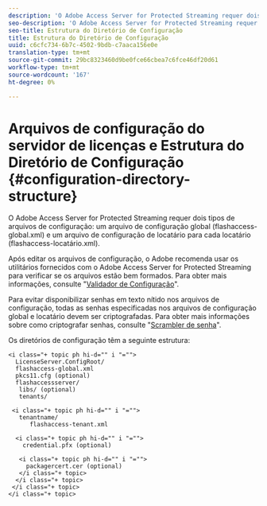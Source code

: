```yaml
---
description: 'O Adobe Access Server for Protected Streaming requer dois tipos de arquivos de configuração: um arquivo de configuração global (flashaccess-global.xml) e um arquivo de configuração de locatário para cada locatário (flashaccess-locatário.xml).'
seo-description: 'O Adobe Access Server for Protected Streaming requer dois tipos de arquivos de configuração: um arquivo de configuração global (flashaccess-global.xml) e um arquivo de configuração de locatário para cada locatário (flashaccess-locatário.xml).'
seo-title: Estrutura do Diretório de Configuração
title: Estrutura do Diretório de Configuração
uuid: c6cfc734-6b7c-4502-9bdb-c7aaca156e0e
translation-type: tm+mt
source-git-commit: 29bc8323460d9be0fce66cbea7c6fce46df20d61
workflow-type: tm+mt
source-wordcount: '167'
ht-degree: 0%

---
```



# Arquivos de configuração do servidor de licenças e Estrutura do Diretório de Configuração {#configuration-directory-structure}

O Adobe Access Server for Protected Streaming requer dois tipos de arquivos de configuração: um arquivo de configuração global (flashaccess-global.xml) e um arquivo de configuração de locatário para cada locatário (flashaccess-locatário.xml).

Após editar os arquivos de configuração, o Adobe recomenda usar os utilitários fornecidos com o Adobe Access Server for Protected Streaming para verificar se os arquivos estão bem formados. Para obter mais informações, consulte &quot;[Validador de Configuração](../../aaxs-protected-streaming/aaxs-protected-streaming-utilities/configuration-validator.md)&quot;.

Para evitar disponibilizar senhas em texto nítido nos arquivos de configuração, todas as senhas especificadas nos arquivos de configuração global e locatário devem ser criptografadas. Para obter mais informações sobre como criptografar senhas, consulte &quot;[Scrambler de senha](../../aaxs-protected-streaming/aaxs-protected-streaming-utilities/password-scrambler.md)&quot;.

Os diretórios de configuração têm a seguinte estrutura:

```
<i class="+ topic ph hi-d="" i "="">
  LicenseServer.ConfigRoot/  
  flashaccess-global.xml  
  pkcs11.cfg (optional)  
  flashaccessserver/  
   libs/ (optional)  
   tenants/  
     
 <i class="+ topic ph hi-d="" i "="">
   tenantname/  
      flashaccess-tenant.xml  
       
  <i class="+ topic ph hi-d="" i "="">
    credential.pfx (optional)  
        
   <i class="+ topic ph hi-d="" i "="">
     packagercert.cer (optional) 
   </i class="+ topic> 
  </i class="+ topic> 
 </i class="+ topic> 
</i class="+ topic>
```

